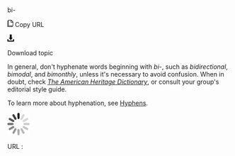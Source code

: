 # 

bi-

![Copy URL](media/bi/Copy.png)
Copy URL

![Download](media/bi/Download.png)

Download topic

In general, don't hyphenate words beginning with *bi-*, such as *bidirectional*, *bimodal*, and *bimonthly*, unless it's necessary to avoid confusion. When in doubt, check [*The American Heritage Dictionary*](https://ahdictionary.com/), or consult your group's editorial style guide.

To learn more about hyphenation, see [Hyphens](https://worldready.cloudapp.net/Styleguide/Read?id=2700&topicid=28765).

![In progress](media/bi/activity-large.gif)

URL :
